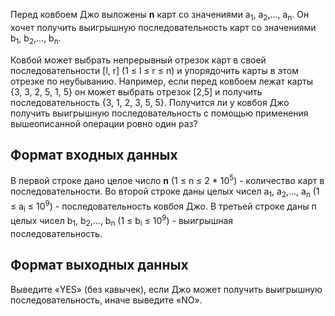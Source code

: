 Перед ковбоем Джо выложены <b>n</b> карт со значениями а<sub>1</sub>, а<sub>2</sub>,..., a<sub>n</sub>. Он хочет получить выигрышную
последовательность карт со значениями b<sub>1</sub>, b<sub>2</sub>,..., b<sub>n</sub>.

Ковбой может выбрать непрерывный отрезок карт в своей последовательности [l, r] (1 &#8804; l &#8804; r &#8804; n)
и упорядочить карты в этом отрезке по неубыванию. Например, если перед ковбоем лежат карты
{3, 3, 2, 5, 1, 5} он может выбрать отрезок [2,5] и получить последовательность {3, 1, 2, 3, 5, 5}.
Получится ли у ковбоя Джо получить выигрышную последовательность с помощью применения
вышеописанной операции ровно один раз?

## Формат входных данных
В первой строке дано целое число <b>n</b> (1 &#8804; n &#8804; 2 * 10<sup>5</sup>) - количество карт в последовательности.
Во второй строке даны целых чисел а<sub>1</sub>, а<sub>2</sub>,..., a<sub>n</sub> (1 &#8804; a<sub>i</sub> &#8804; 10<sup>9</sup>) - последовательность ковбоя
Джо.
В третьей строке даны п целых чисел b<sub>1</sub>, b<sub>2</sub>,..., b<sub>n</sub> (1 &#8804; b<sub>i</sub> &#8804; 10<sup>9</sup>) - выигрышная
последовательность.

## Формат выходных данных
Выведите «YES» (без кавычек), если Джо может получить выигрышную последовательность, иначе
выведите «NO».
